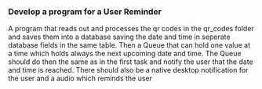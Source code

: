 ### Develop a program for a User Reminder
A program that reads out and processes the qr codes in the qr_codes folder and saves them into a database 
saving the date and time in seperate database fields in the same table. Then a Queue that can hold one value at 
a time which holds always the next upcoming date and time. The Queue should do then the same as in the first task and notify the
user that the date and time is reached. There should also be a native desktop notification for the user and a audio which reminds the user

